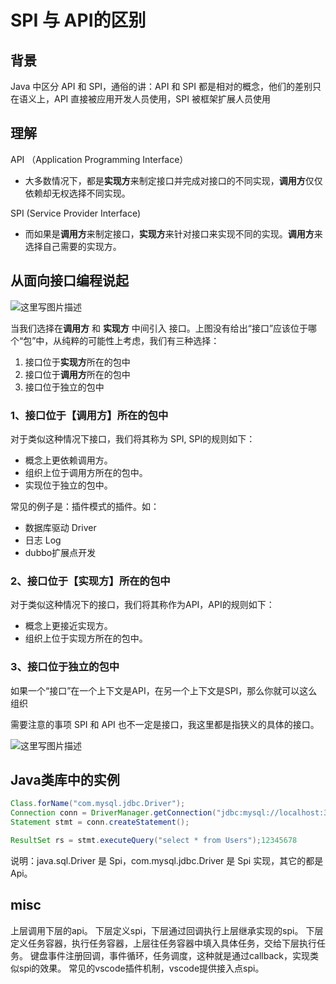 # SPI 与 API的区别

## 背景

Java 中区分 API 和 SPI，通俗的讲：API 和 SPI 都是相对的概念，他们的差别只在语义上，API 直接被应用开发人员使用，SPI 被框架扩展人员使用

## 理解

API （Application Programming Interface）

- 大多数情况下，都是**实现方**来制定接口并完成对接口的不同实现，**调用方**仅仅依赖却无权选择不同实现。

SPI (Service Provider Interface)

- 而如果是**调用方**来制定接口，**实现方**来针对接口来实现不同的实现。**调用方**来选择自己需要的实现方。

## 从面向接口编程说起

![这里写图片描述](https://img-blog.csdn.net/20180909205040343)

当我们选择在**调用方** 和 **实现方** 中间引入 接口。上图没有给出“接口”应该位于哪个“包”中，从纯粹的可能性上考虑，我们有三种选择：

1. 接口位于**实现方**所在的包中
2. 接口位于**调用方**所在的包中
3. 接口位于独立的包中

### 1、接口位于【调用方】所在的包中

对于类似这种情况下接口，我们将其称为 SPI, SPI的规则如下：

- 概念上更依赖调用方。
- 组织上位于调用方所在的包中。
- 实现位于独立的包中。

常见的例子是：插件模式的插件。如：

- 数据库驱动 Driver
- 日志 Log
- dubbo扩展点开发

### 2、接口位于【实现方】所在的包中

对于类似这种情况下的接口，我们将其称作为API，API的规则如下：

- 概念上更接近实现方。
- 组织上位于实现方所在的包中。

### 3、接口位于独立的包中

如果一个“接口”在一个上下文是API，在另一个上下文是SPI，那么你就可以这么组织

需要注意的事项
SPI 和 API 也不一定是接口，我这里都是指狭义的具体的接口。

![这里写图片描述](https://img-blog.csdn.net/20180909205414962?watermark/2/text/aHR0cHM6Ly9ibG9nLmNzZG4ubmV0L2p5eG11c3Q=/font/5a6L5L2T/fontsize/400/fill/I0JBQkFCMA==/dissolve/70)

## Java类库中的实例

``` java
Class.forName("com.mysql.jdbc.Driver");
Connection conn = DriverManager.getConnection("jdbc:mysql://localhost:3306/test", "root", "123456");
Statement stmt = conn.createStatement();

ResultSet rs = stmt.executeQuery("select * from Users");12345678
```

说明：java.sql.Driver 是 Spi，com.mysql.jdbc.Driver 是 Spi 实现，其它的都是 Api。

## misc
上层调用下层的api。
下层定义spi，下层通过回调执行上层继承实现的spi。
下层定义任务容器，执行任务容器，上层往任务容器中填入具体任务，交给下层执行任务。
键盘事件注册回调，事件循环，任务调度，这种就是通过callback，实现类似spi的效果。
常见的vscode插件机制，vscode提供接入点spi。

